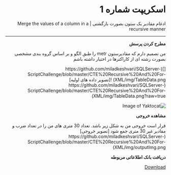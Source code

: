 <div dir="rtl">

# اسکریپت شماره 1
ادغام مقادیر یک ستون بصورت بازگشتی | Merge the values of a column in a recursive manner

---
**مطرح کردن پرسش**
<p>
من تصمیم دارم که مقادیرستون metr را طبق الگو و بر اساس گروه بندی مشخصی بصورت رشته ای از کاراکترها در اختیار داشته باشم

</p>
[](https://github.com/miladkeshvari/SQLServer-ScriptChallenge/blob/master/CTE%20Recursive%20And%20For-XML/img/TableData.png)
![تصویر داده های  اولیه](https://github.com/miladkeshvari/SQLServer-ScriptChallenge/blob/master/CTE%20Recursive%20And%20For-XML/img/TableData.png?raw=true)

![Image of Yaktocat](https://octodex.github.com/images/yaktocat.png)

**مشاهده خروجی**
<p>
قرار است خروجی من به شکل زیر باشد. تعداد 30 متری های من را در تعداد ضرب و مقادیر غیر 30 متری جمع شود
[تصویر خروجی](https://github.com/miladkeshvari/SQLServer-ScriptChallenge/blob/master/CTE%20Recursive%20And%20For-XML/img/outputImg.png)

</p>

**دریافت بانک اطلاعاتی مربوطه**
<p>
<a href="https://github.com/miladkeshvari/DataBaseSample/tree/master/DataBaseMergContent" title="Visit Upstage!">Download</a>
</p>

</div>
